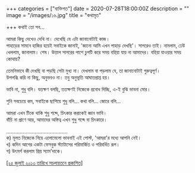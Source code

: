+++
categories = ["ব্যক্তিগত"]
date = 2020-07-28T18:00:00Z
description = ""
image = "/images/১৬.jpg"
title = "কথামৃত"

+++
কথাই তো সব...

আমরা কিছু দেখেও দেখি না। দেখেছি যে এটা জানানোটাই কাজ।  
পাহাড়ের সামনে হাজির হয়েই সবাইকে জানাই, 'জানো আমি এখন পাহাড় দেখছি'। সাগরেও তাই। নামলাম, ঢেউ খেললাম, জানালাম। শেষ। উত্তাল সাগরের পাশে চুপটি করে সময় বহিয়া যায় না আমাদের। বহিয়া যাওয়ার সময় কোথায়?

তেমনিভাবে কী দেখছি বা পড়ছি সেটা মুখ্য না। দেখলাম বা পড়লাম যে, তা জানানোটাই গুরুত্বপূর্ণ।  
উপলব্ধি করি না কিছু, অনুভবও না। তবু অনুভূতি আঘাতপ্রাপ্ত হয়।

ভাবি না, শুধু বলি। যতক্ষণ বলছি, ততক্ষণই নিজেকে প্রবোধ দিচ্ছি, এ-ই বুঝি ভাবনা মোর।

শুনি সবচেয়ে কম, সবাইকে ছাপিয়ে শুধু বলি... কথা বলি... জোরে বলি...

আমরা এখন টিকে থাকি শুধু শব্দে, চিৎকার করাকেই জ্ঞান ভাবি।  
বাঁচি না প্রাণে আর, আমাদের অস্তিত্ব এখন শুধু শব্দে বা চিৎকারে।

.........................................  
ক) মূলত নিজেকে নিয়ে এলোমেলো ভাবনাই এই পোস্ট, 'আমরা'র মধ্যে আপনি নেই।  
খ) কদিন আগের একটা ফেসবুক স্ট্যাটাসের পরিমার্জিত ও পরিবর্ধিত রূপ।  
গ) উৎসর্গ করলাম প্রিয় স্যাম'দাকে।

[\[২৫ জুলাই ২০১৩ তারিখে সচলায়তনে প্রকাশিত\]](http://www.sachalayatan.com/nazrul_islam/49729)
